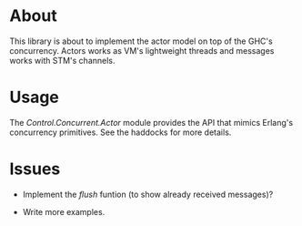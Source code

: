 
About
=====

This library is about to implement the actor model on top of the GHC's
concurrency. Actors works as VM's lightweight threads and messages works with
STM's channels.

Usage
=====

The *Control.Concurrent.Actor* module provides the API that mimics Erlang's
concurrency primitives. See the haddocks for more details.

Issues
======

* Implement the *flush* funtion (to show already received messages)?

* Write more examples.
